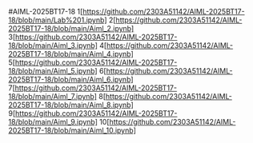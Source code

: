 #AIML-2025BT17-18
1[https://github.com/2303A51142/AIML-2025BT17-18/blob/main/Lab%201.ipynb]
2[https://github.com/2303A51142/AIML-2025BT17-18/blob/main/Aiml_2.ipynb]
3[https://github.com/2303A51142/AIML-2025BT17-18/blob/main/Aiml_3.ipynb]
4[https://github.com/2303A51142/AIML-2025BT17-18/blob/main/Aiml_4.ipynb]
5[https://github.com/2303A51142/AIML-2025BT17-18/blob/main/Aiml_5.ipynb]
6[https://github.com/2303A51142/AIML-2025BT17-18/blob/main/Aiml_6.ipynb]
7[https://github.com/2303A51142/AIML-2025BT17-18/blob/main/Aiml_7.ipynb]
8[https://github.com/2303A51142/AIML-2025BT17-18/blob/main/Aiml_8.ipynb]
9[https://github.com/2303A51142/AIML-2025BT17-18/blob/main/Aiml_9.ipynb]
10[https://github.com/2303A51142/AIML-2025BT17-18/blob/main/Aiml_10.ipynb]

